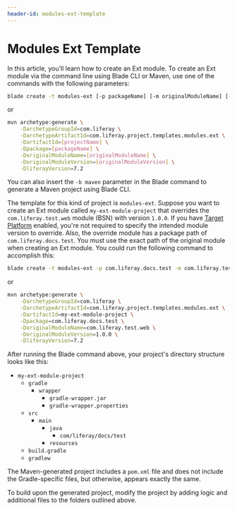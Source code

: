 ```yaml
---
header-id: modules-ext-template
---
```


# Modules Ext Template

In this article, you'll learn how to create an Ext module. To create an Ext
module via the command line using Blade CLI or Maven, use one of the commands
with the following parameters:

```bash
blade create -t modules-ext [-p packageName] [-m originalModuleName] [-M originalModuleVersion] projectName
```

or

```bash
mvn archetype:generate \
    -DarchetypeGroupId=com.liferay \
    -DarchetypeArtifactId=com.liferay.project.templates.modules.ext \
    -DartifactId=[projectName] \
    -Dpackage=[packageName] \
    -DoriginalModuleName=[originalModuleName] \
    -DoriginalModuleVersion=[originalModuleVersion] \
    -DliferayVersion=7.2
```

You can also insert the `-b maven` parameter in the Blade command to generate a
Maven project using Blade CLI.

The template for this kind of project is `modules-ext`. Suppose you want to
create an Ext module called `my-ext-module-project` that overrides the
`com.liferay.test.web` module (BSN) with version `1.0.0`. If you have
[Target Platform](/docs/7-1/tutorials/-/knowledge_base/t/managing-the-target-platform-for-liferay-workspace)
enabled, you're not required to specify the intended module version to override.
Also, the override module has a package path of `com.liferay.docs.test`. You
must use the exact path of the original module when creating an Ext module. You
could run the following command to accomplish this: 

```bash
blade create -t modules-ext -p com.liferay.docs.test -m com.liferay.test.web -M 1.0.0 my-ext-module-project
```

or

```bash
mvn archetype:generate \
    -DarchetypeGroupId=com.liferay \
    -DarchetypeArtifactId=com.liferay.project.templates.modules.ext \
    -DartifactId=my-ext-module-project \
    -Dpackage=com.liferay.docs.test \
    -DoriginalModuleName=com.liferay.test.web \
    -DoriginalModuleVersion=1.0.0 \
    -DliferayVersion=7.2
```

After running the Blade command above, your project's directory structure looks
like this:

- `my-ext-module-project`
    - `gradle`
        - `wrapper`
            - `gradle-wrapper.jar`
            - `gradle-wrapper.properties`
    - `src`
        - `main`
            - `java`
                - `com/liferay/docs/test`
            - `resources`
    - `build.gradle`
    - `gradlew`

The Maven-generated project includes a `pom.xml` file and does not include the
Gradle-specific files, but otherwise, appears exactly the same.

To build upon the generated project, modify the project by adding logic and
additional files to the folders outlined above.
